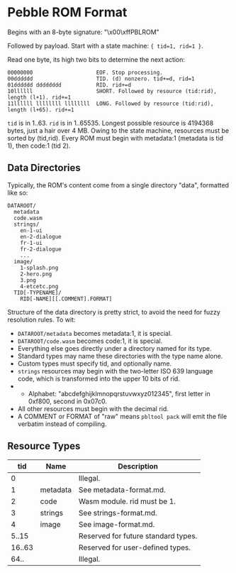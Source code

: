 # Pebble ROM Format

Begins with an 8-byte signature: "\x00\xffPBLROM"

Followed by payload.
Start with a state machine: `{ tid=1, rid=1 }`.

Read one byte, its high two bits to determine the next action:
```
00000000                    EOF. Stop processing.
00dddddd                    TID. (d) nonzero. tid+=d, rid=1
01dddddd dddddddd           RID. rid+=d
10llllll                    SHORT. Followed by resource (tid:rid), length (l+1). rid+=1
11llllll llllllll llllllll  LONG. Followed by resource (tid:rid), length (l+65). rid+=1
```

`tid` is in 1..63.
`rid` is in 1..65535.
Longest possible resource is 4194368 bytes, just a hair over 4 MB.
Owing to the state machine, resources must be sorted by (tid,rid).
Every ROM must begin with metadata:1 (metadata is tid 1), then code:1 (tid 2).

## Data Directories

Typically, the ROM's content come from a single directory "data", formatted like so:
```
DATAROOT/
  metadata
  code.wasm
  strings/
    en-1-ui
    en-2-dialogue
    fr-1-ui
    fr-2-dialogue
    ...
  image/
    1-splash.png
    2-hero.png
    3.png
    4-etcetc.png
  TID[-TYPENAME]/
    RID[-NAME][[.COMMENT].FORMAT]
```

Structure of the data directory is pretty strict, to avoid the need for fuzzy resolution rules.
To wit:
- `DATAROOT/metadata` becomes metadata:1, it is special.
- `DATAROOT/code.wasm` becomes code:1, it is special.
- Everything else goes directly under a directory named for its type.
- Standard types may name these directories with the type name alone.
- Custom types must specify tid, and optionally name.
- `strings` resources may begin with the two-letter ISO 639 language code, which is transformed into the upper 10 bits of rid.
- - Alphabet: "abcdefghijklmnopqrstuvwxyz012345", first letter in 0xf800, second in 0x07c0.
- All other resources must begin with the decimal rid.
- A COMMENT or FORMAT of "raw" means `pbltool pack` will emit the file verbatim instead of compiling.

## Resource Types

|    tid | Name        | Description |
|--------|-------------|-------------|
|      0 |             | Illegal. |
|      1 | metadata    | See metadata-format.md. |
|      2 | code        | Wasm module. rid must be 1. |
|      3 | strings     | See strings-format.md. |
|      4 | image       | See image-format.md. |
|  5..15 |             | Reserved for future standard types. |
| 16..63 |             | Reserved for user-defined types. |
| 64..   |             | Illegal. |
